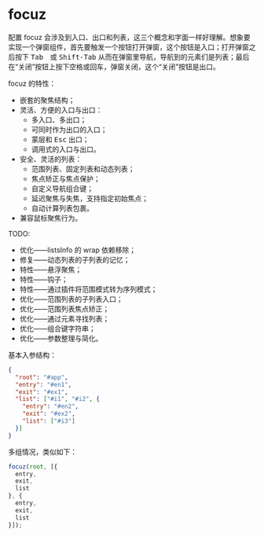 # focuz

配置 focuz 会涉及到入口、出口和列表，这三个概念和字面一样好理解。想象要实现一个弹窗组件，首先要触发一个按钮打开弹窗，这个按钮是入口；打开弹窗之后按下 <kbd>Tab</kbd>　或 <kbd>Shift-Tab</kbd> 从而在弹窗里导航，导航到的元素们是列表；最后在“关闭”按钮上按下空格或回车，弹窗关闭，这个“关闭”按钮是出口。

focuz 的特性：

- 嵌套的聚焦结构；
- 灵活、方便的入口与出口：
  - 多入口、多出口；
  - 可同时作为出口的入口；
  - 蒙层和 <kbd>Esc</kbd> 出口；
  - 调用式的入口与出口。
- 安全、灵活的列表：
  - 范围列表、固定列表和动态列表；
  - 焦点矫正与焦点保护；
  - 自定义导航组合键；
  - 延迟聚焦与失焦，支持指定初始焦点；
  - 自动计算列表包裹。
- 兼容鼠标聚焦行为。

TODO:

- 优化——listsInfo 的 wrap 依赖移除；
- 修复——动态列表的子列表的记忆；
- 特性——悬浮聚焦；
- 特性——钩子；
- 特性——通过插件将范围模式转为序列模式；
- 优化——范围列表的子列表入口；
- 优化——范围列表焦点矫正；
- 优化——通过元素寻找列表；
- 优化——组合键字符串；
- 优化——参数整理与简化。



基本入参结构：

```json
{
  "root": "#app",
  "entry": "#en1",
  "exit": "#ex1",
  "list": ["#i1", "#i2", {
    "entry": "#en2",
    "exit": "#ex2",
    "list": ["#i3"]
  }]
}
```

多组情况，类似如下：

```javascript
focuz(root, [{
  entry,
  exit,
  list
}, {
  entry,
  exit,
  list
}]);
```
